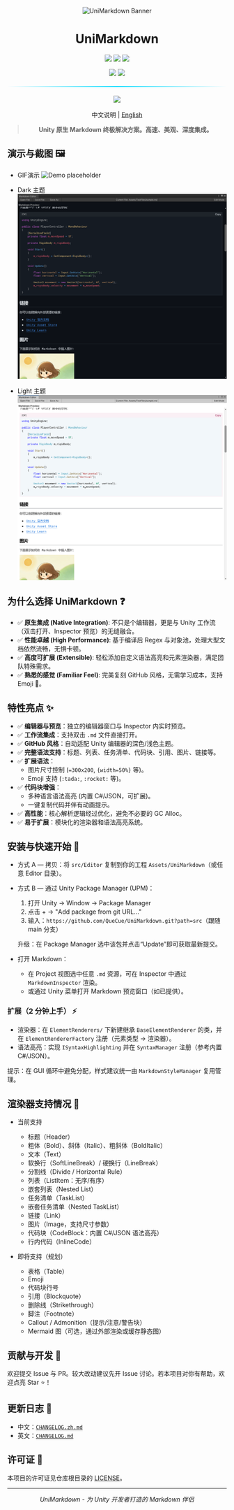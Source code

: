 <div align="center">

![UniMarkdown Banner](https://capsule-render.vercel.app/api?type=waving&color=gradient&height=120&text=UniMarkdown&fontAlign=50&fontAlignY=35&fontSize=40&animation=fadeIn)

# UniMarkdown
<p>
  <img src="https://img.shields.io/badge/Unity-2021.3%2B-4ecdc4?style=for-the-badge&logo=unity&logoColor=white&labelColor=1a1a2e"/>
  <img src="https://img.shields.io/badge/Editor-Extension-ff6b6b?style=for-the-badge&logo=unity&logoColor=white&labelColor=1a1a2e"/>
    <a href="LICENSE"><img src="https://img.shields.io/badge/License-MIT-yellow?style=for-the-badge&logoColor=white&labelColor=1a1a2e"/></a>
</p>
<p>
  <img src="https://img.shields.io/badge/C%23-Editor%20Tools-7289da?style=for-the-badge&logo=.Net&logoColor=white&labelColor=1a1a2e"/>
  <a href="https://unity.com"><img src="https://img.shields.io/badge/Made%20with-Unity-07c160?style=for-the-badge&logo=unity&logoColor=white&labelColor=1a1a2e"/></a>
</p>

<div align="center">
  <div style="width: 100%; height: 2px; margin: 20px 0; background: linear-gradient(90deg, transparent, #00d9ff, transparent);"></div>
</div>

<div align="center">
  <a href="#install--quick-start-" style="text-decoration: none;">
    <img src="https://img.shields.io/badge/Quick%20Start-Get%20Started%20Now-00d9ff?style=for-the-badge&logo=rocket&logoColor=white&labelColor=1a1a2e">
  </a>
</div>

<p/>
<p/>

<!-- Language Switch -->
中文说明 | [English](./README.md)

> **Unity 原生 Markdown 终极解决方案。高速、美观、深度集成。**


</div>

<!-- 可在仓库创建后启用的动态徽章示例：请将 OWNER/REPO 替换为实际值
[![Stars](https://img.shields.io/github/stars/OWNER/REPO?style=social)](https://github.com/OWNER/REPO/stargazers)
[![Issues](https://img.shields.io/github/issues/OWNER/REPO)](https://github.com/OWNER/REPO/issues)
[![Last Commit](https://img.shields.io/github/last-commit/OWNER/REPO)](https://github.com/OWNER/REPO/commits)
[![Release](https://img.shields.io/github/v/release/OWNER/REPO)](https://github.com/OWNER/REPO/releases)
-->

## 演示与截图 🖼️

- GIF演示
![Demo placeholder](image/preview_zh.gif)
<div>
<p/>

- Dark 主题
![Preview dark placeholder](image/preview-dark_zh.png)
<p/>

- Light 主题
![Preview light placeholder](image/preview-light_zh.png)
</div>

## 为什么选择 UniMarkdown ❓

-   ✅ **原生集成 (Native Integration)**: 不只是个编辑器，更是与 Unity 工作流（双击打开、Inspector 预览）的无缝融合。
-   ✅ **性能卓越 (High Performance)**: 基于编译后 Regex 与对象池，处理大型文档依然流畅，无惧卡顿。
-   ✅ **高度可扩展 (Extensible)**: 轻松添加自定义语法高亮和元素渲染器，满足团队特殊需求。
-   ✅ **熟悉的感觉 (Familiar Feel)**: 完美复刻 GitHub 风格，无需学习成本，支持 Emoji 🎉。


## 特性亮点 ✨

-   ✅ **编辑器与预览**：独立的编辑器窗口与 Inspector 内实时预览。
-   ✅ **工作流集成**：支持双击 `.md` 文件直接打开。
-   ✅ **GitHub 风格**：自动适配 Unity 编辑器的深色/浅色主题。
-   ✅ **完整语法支持**：标题、列表、任务清单、代码块、引用、图片、链接等。
-   ✅ **扩展语法**：
    -   图片尺寸控制 (`=300x200`, `{width=50%}` 等)。
    -   Emoji 支持 (`:tada:`, `:rocket:` 等)。
-   ✅ **代码块增强**：
    -   多种语言语法高亮 (内置 C#/JSON，可扩展)。
    -   一键复制代码并伴有动画提示。
-   ✅ **高性能**：核心解析逻辑经过优化，避免不必要的 GC Alloc。
-   ✅ **易于扩展**：模块化的渲染器和语法高亮系统。

## 安装与快速开始 🚀

-   方式 A — 拷贝：将 `src/Editor` 复制到你的工程 `Assets/UniMarkdown`（或任意 Editor 目录）。
-   方式 B — 通过 Unity Package Manager (UPM)：
    1. 打开 Unity → Window → Package Manager
    2. 点击 + → "Add package from git URL..."
    3. 输入：`https://github.com/QueCue/UniMarkdown.git?path=src`（跟随 main 分支）

    升级：在 Package Manager 选中该包并点击“Update”即可获取最新提交。

-   打开 Markdown：
    - 在 Project 视图选中任意 `.md` 资源，可在 Inspector 中通过 `MarkdownInspector` 渲染。
    - 或通过 Unity 菜单打开 Markdown 预览窗口（如已提供）。

### 扩展（2 分钟上手） ⚡

-   渲染器：在 `ElementRenderers/` 下新建继承 `BaseElementRenderer` 的类，并在 `ElementRendererFactory` 注册（元素类型 → 渲染器）。
-   语法高亮：实现 `ISyntaxHighlighting` 并在 `SyntaxManager` 注册（参考内置 C#/JSON）。

提示：在 GUI 循环中避免分配，样式建议统一由 `MarkdownStyleManager` 复用管理。

## 渲染器支持情况 🎯

- 当前支持
  - 标题（Header）
  - 粗体（Bold）、斜体（Italic）、粗斜体（BoldItalic）
  - 文本（Text）
  - 软换行（SoftLineBreak）/ 硬换行（LineBreak）
  - 分割线（Divide / Horizontal Rule）
  - 列表（ListItem：无序/有序）
  - 嵌套列表（Nested List）
  - 任务清单（TaskList）
  - 嵌套任务清单（Nested TaskList）
  - 链接（Link）
  - 图片（Image，支持尺寸参数）
  - 代码块（CodeBlock：内置 C#/JSON 语法高亮）
  - 行内代码（InlineCode）

- 即将支持（规划）
  - 表格（Table）
  - Emoji
  - 代码块行号
  - 引用（Blockquote）
  - 删除线（Strikethrough）
  - 脚注（Footnote）
  - Callout / Admonition（提示/注意/警告块）
  - Mermaid 图（可选，通过外部渲染或缓存静态图）

## 贡献与开发 🤝

欢迎提交 Issue 与 PR。较大改动建议先开 Issue 讨论。若本项目对你有帮助，欢迎点亮 Star ⭐️！

## 更新日志 📝

- 中文：[`CHANGELOG.zh.md`](./CHANGELOG.zh.md)
- 英文：[`CHANGELOG.md`](./CHANGELOG.md)

## 许可证 📄

本项目的许可证见仓库根目录的 [LICENSE](LICENSE)。

---

<div align="center">

*UniMarkdown - 为 Unity 开发者打造的 Markdown 伴侣*

</div>
